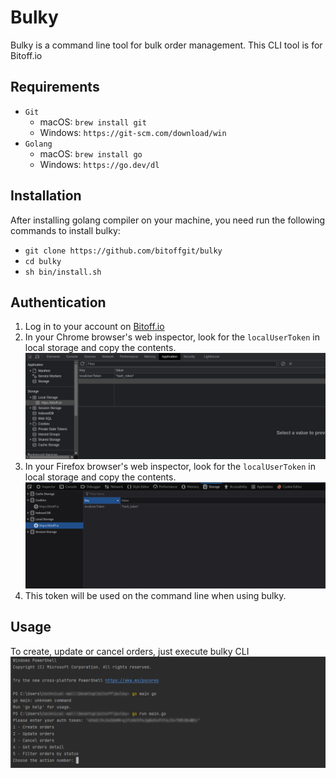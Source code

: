 # Bulky

Bulky is a command line tool for bulk order management. This CLI tool is for Bitoff.io

## Requirements
- `Git`
  - macOS: `brew install git`
  - Windows: `https://git-scm.com/download/win`
- `Golang`
  - macOS: `brew install go`
  - Windows: `https://go.dev/dl`

## Installation
After installing golang compiler on your machine, you need run the following commands to install bulky:
- `git clone https://github.com/bitoffgit/bulky`
- `cd bulky`
- `sh bin/install.sh`

## Authentication
1. Log in to your account on [Bitoff.io](https://bitoff.io)
2. In your Chrome browser's web inspector, look for the `localUserToken` in local storage and copy the contents. ![chrome bitoff token in web inspector](./examples/images/chrome_bitoff_token.png)
3. In your Firefox browser's web inspector, look for the `localUserToken` in local storage and copy the contents. ![firefox bitoff token in web inspector](./examples/images/firefox_bitoff_token.png)
4. This token will be used on the command line when using bulky.

## Usage
To create, update or cancel orders, just execute bulky CLI <br>![execute bulky](./examples/images/execute_bulky.png)
